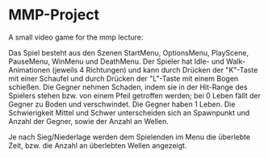 # MMP-Project
A small video game for the mmp lecture:

Das Spiel besteht aus den Szenen StartMenu, OptionsMenu, PlayScene, PauseMenu, WinMenu und DeathMenu.
Der Spieler hat Idle- und Walk-Animationen (jeweils 4 Richtungen) und kann durch Drücken der "K"-Taste mit einer Schaufel und durch Drücken der "L"-Taste mit einem Bogen schießen. 
Die Gegner nehmen Schaden, indem sie in der Hit-Range des Spielers stehen bzw. von einem Pfeil getroffen werden; bei 0 Leben fällt der Gegner zu Boden und verschwindet. Die Gegner haben 1 Leben. 
Die Schwierigkeit Mittel und Schwer unterscheiden sich an Spawnpunkt und Anzahl der Gegner, sowie der Anzahl an Wellen.

Je nach Sieg/Niederlage werden dem Spielenden im Menu die überlebte Zeit, bzw. die Anzahl an überlebten Wellen angezeigt.


